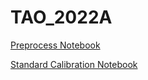 # TAO_2022A

[Preprocess Notebook](https://nbviewer.org/github/joungh93/TAO_2022A/blob/main/Preprocess.ipynb)

[Standard Calibration Notebook](https://nbviewer.org/github/joungh93/TAO_2022A/blob/main/Standard_calibration.ipynb)
